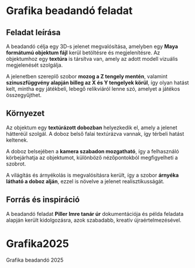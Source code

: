 # Grafika beadandó feladat

## Feladat leírása

A beadandó célja egy 3D-s jelenet megvalósítása, amelyben egy **Maya formátumú objektum fájl** kerül betöltésre és megjelenítésre. Az objektumhoz egy **textúra** is társítva van, amely az adott modell vizuális megjelenését szolgálja.

A jelenetben szereplő szobor **mozog a Z tengely mentén**, valamint **szinuszfüggvény alapján billeg az X és Y tengelyek körül**, így olyan hatást kelt, mintha egy játékbeli, lebegő relikviáról lenne szó, amelyet a játékos összegyűjthet.

## Környezet

Az objektum egy **textúrázott dobozban** helyezkedik el, amely a jelenet hátteréül szolgál. A doboz belső falai textúrázva vannak, így térbeli hatást keltenek.

A doboz belsejében a **kamera szabadon mozgatható**, így a felhasználó körbejárhatja az objektumot, különböző nézőpontokból megfigyelheti a szobrot.

A világítás és árnyékolás is megvalósításra került, így a szobor **árnyéka látható a doboz alján**, ezzel is növelve a jelenet realisztikusságát.

## Forrás és inspiráció

A beadandó feladat **Piller Imre tanár úr** dokumentációja és példa feladata alapján került kidolgozásra, azok szabadabb, kreatív újraértelmezésével.
# Grafika2025
Grafika beadandó 2025
